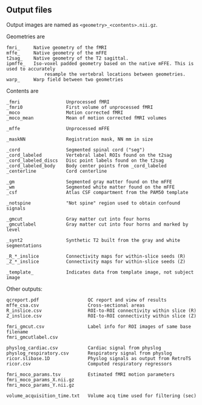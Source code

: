 ## Output files

Output images are named as `<geometry>_<contents>.nii.gz`.

Geometries are

    fmri_     Native geometry of the fMRI
    mffe_     Native geometry of the mFFE
    t2sag_    Native geometry of the T2 sagittal.
    ipmffe_   Iso-voxel padded geometry based on the native mFFE. This is used to accurately 
                  resample the vertebral locations between geometries.
    warp_     Warp field between two geometries

Contents are

    _fmri                 Unprocessed fMRI
    _fmri0                First volume of unprocessed fMRI
    _moco                 Motion corrected fMRI
    _moco_mean            Mean of motion corrected fMRI volumes
    
    _mffe                 Unprocessed mFFE
    
    _maskNN               Registration mask, NN mm in size
    
    _cord                 Segmented spinal cord ("seg")
    _cord_labeled         Vertebral label ROIs found on the t2sag
    _cord_labeled_discs   Disc point labels found on the t2sag
    _cord_labeled_body    Body center points from _cord_labeled
    _centerline           Cord centerline
    
    _gm                   Segmented gray matter found on the mFFE
    _wm                   Segmented white matter found on the mFFE
    _csf                  Atlas CSF compartment from the PAM50 template
    
    _notspine             "Not spine" region used to obtain confound signals
    
    _gmcut                Gray matter cut into four horns
    _gmcutlabel           Gray matter cut into four horns and marked by level
    
    _synt2                Synthetic T2 built from the gray and white segmentations
    
    _R_*_inslice          Connectivity maps for within-slice seeds (R)
    _Z_*_inslice          Connectivity maps for within-slice seeds (Z)
    
    _template_            Indicates data from template image, not subject image

Other outputs:

    qcreport.pdf                  QC report and view of results
    mffe_csa.csv                  Cross-sectional areas
    R_inslice.csv                 ROI-to-ROI connectivity within slice (R)
    Z_inslice.csv                 ROI-to-ROI connectivity within slice (Z)
    
    fmri_gmcut.csv                Label info for ROI images of same base filename
    fmri_gmcutlabel.csv
    
    physlog_cardiac.csv           Cardiac signal from physlog
    physlog_respiratory.csv       Respiratory signal from physlog
    ricor.slibase.1D              Physlog signals as output from RetroTS
    ricor.csv                     Computed respiratory regressors
    
    fmri_moco_params.tsv          Estimated fMRI motion parameters
    fmri_moco_params_X.nii.gz
    fmri_moco_params_Y.nii.gz
    
    volume_acquisition_time.txt   Volume acq time used for filtering (sec)

